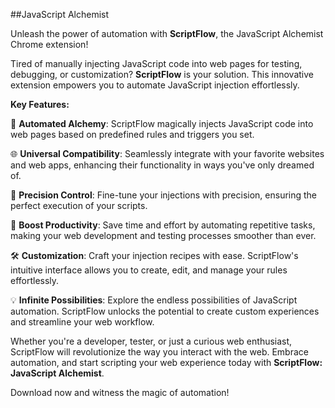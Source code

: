 ##JavaScript Alchemist

Unleash the power of automation with **ScriptFlow**, the JavaScript Alchemist Chrome extension!

Tired of manually injecting JavaScript code into web pages for testing, debugging, or customization? **ScriptFlow** is your solution. This innovative extension empowers you to automate JavaScript injection effortlessly.

**Key Features:**

🔮 **Automated Alchemy**: ScriptFlow magically injects JavaScript code into web pages based on predefined rules and triggers you set.

🌐 **Universal Compatibility**: Seamlessly integrate with your favorite websites and web apps, enhancing their functionality in ways you've only dreamed of.

🎯 **Precision Control**: Fine-tune your injections with precision, ensuring the perfect execution of your scripts.

🚀 **Boost Productivity**: Save time and effort by automating repetitive tasks, making your web development and testing processes smoother than ever.

🛠️ **Customization**: Craft your injection recipes with ease. ScriptFlow's intuitive interface allows you to create, edit, and manage your rules effortlessly.

💡 **Infinite Possibilities**: Explore the endless possibilities of JavaScript automation. ScriptFlow unlocks the potential to create custom experiences and streamline your web workflow.

Whether you're a developer, tester, or just a curious web enthusiast, ScriptFlow will revolutionize the way you interact with the web. Embrace automation, and start scripting your web experience today with **ScriptFlow: JavaScript Alchemist**.

Download now and witness the magic of automation!
